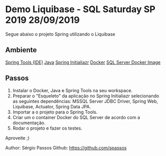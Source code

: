 ﻿# Demo Liquibase - SQL Saturday SP 2019 28/09/2019

<p> Segue abaixo o projeto Spring utilizando o Liquibase </p>

## Ambiente

[Spring Tools (IDE)](https://spring.io/tools)
[Java](https://www.java.com/pt_BR/download/)
[Spring Initialiazr](https://start.spring.io/)
[Docker](https://www.docker.com/get-started)
[SQL Server Docker Image](https://hub.docker.com/_/microsoft-mssql-server)

## Passos 

 1. Instalar o Docker, Java e Spring Tools na seu workspace.
 2. Preparar o "Esqueleto" da aplicação no Spring Initialiazr selecionando as seguintes dependências: MSSQL Server JDBC Driver, Spring Web, Liquibase, Actuator, Spring Data JPA.
 3. Importar a o projeto para o Spring Tools.
 4. Criar um o container Docker do SQL Server de acordo com a documentação.
 5. Rodar o projeto e fazer os testes.

Aproveite ;)

Author: Sérgio Passos
Github: https://github.com/spassos



